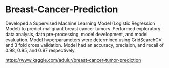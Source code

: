 # Breast-Cancer-Prediction

Developed a Supervised Machine Learning Model (Logistic Regression Model) to predict malignant breast cancer tumors. Performed exploratory data analysis, data pre-processing, model development, and model evaluation. Model hyperparameters were determined using GridSearchCV and 3 fold cross validation. Model had an accuracy, precision, and recall of 0.98, 0.95, and 0.97 respectively. 

https://www.kaggle.com/adulur/breast-cancer-tumor-prediction
